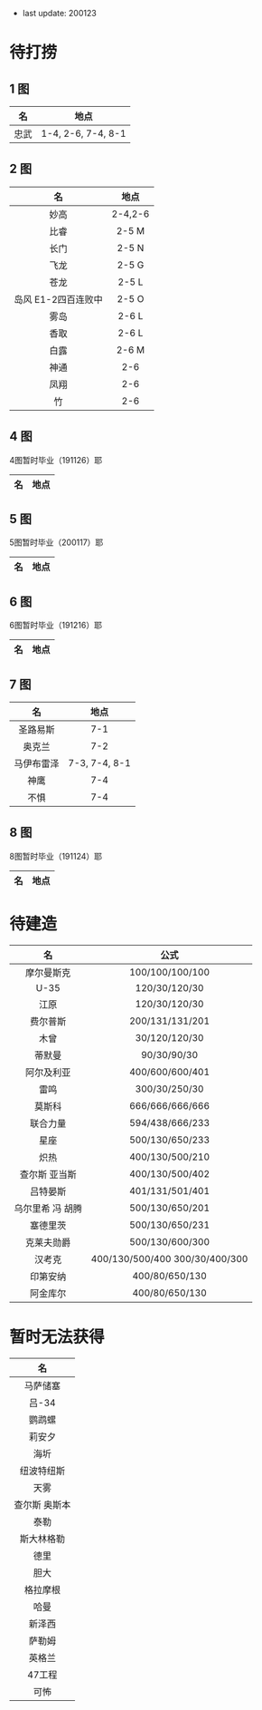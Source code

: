     
- last update: 200123

# 待打捞

## 1 图

| 名 | 地点 |
|:---:|:---:|
| 忠武 | 1-4, 2-6, 7-4, 8-1 |

## 2 图
| 名 | 地点 |
|:---:|:---:|
| 妙高 | 2-4,2-6 |
| 比睿 | 2-5 M |
| 长门 | 2-5 N |
| 飞龙 | 2-5 G |
| 苍龙 | 2-5 L |
| 岛风 E1-2四百连败中 | 2-5 O |
| 雾岛 | 2-6 L |
| 香取 | 2-6 L |
| 白露 | 2-6 M |
| 神通 | 2-6 |
| 凤翔 | 2-6 |
| 竹 | 2-6 |

## 4 图

4图暂时毕业（191126）耶

| 名 | 地点 |
|:---:|:---:|

## 5 图

5图暂时毕业（200117）耶

| 名 | 地点 |
|:---:|:---:|

## 6 图

6图暂时毕业（191216）耶

| 名 | 地点 |
|:---:|:---:|

## 7 图

| 名 | 地点 |
|:---:|:---:|
| 圣路易斯 | 7-1 |
| 奥克兰 | 7-2 |
| 马伊布雷泽 |7-3, 7-4, 8-1 |
| 神鹰 | 7-4 |
| 不惧 | 7-4 |

## 8 图

8图暂时毕业（191124）耶

| 名 | 地点 |
|:---:|:---:|

# 待建造

| 名 | 公式 |
|:---:|:---:|
| 摩尔曼斯克 | 100/100/100/100 |
| U-35 | 120/30/120/30 |
| 江原 | 120/30/120/30 |
| 费尔普斯 | 200/131/131/201 |
| 木曾 | 30/120/120/30 |
| 蒂默曼 | 90/30/90/30 |
| 阿尔及利亚 | 400/600/600/401 |
| 雷鸣 | 300/30/250/30 |
| 莫斯科 | 666/666/666/666 |
| 联合力量 | 594/438/666/233 |
| 星座 | 500/130/650/233 |
| 炽热 | 400/130/500/210 |
| 查尔斯 亚当斯 | 400/130/500/402 |
| 吕特晏斯 | 401/131/501/401 |
| 乌尔里希 冯 胡腾 | 500/130/650/201 |
| 塞德里茨 | 500/130/650/231 |
| 克莱夫勋爵 | 500/130/600/300 |
| 汉考克 | 400/130/500/400 300/30/400/300 |
| 印第安纳 | 400/80/650/130 |
| 阿金库尔 | 400/80/650/130 |

# 暂时无法获得

| 名 |
|:---:|
| 马萨储塞 |
| 吕-34 |
| 鹦鹉螺 |
| 莉安夕 |
| 海圻 |
| 纽波特纽斯 |
| 天雾 |
| 查尔斯 奥斯本 |
| 泰勒 |
| 斯大林格勒 |
| 德里 |
| 胆大 |
| 格拉摩根 |
| 哈曼 |
| 新泽西 |
| 萨勒姆 |
| 英格兰 |
| 47工程 |
| 可怖 |
